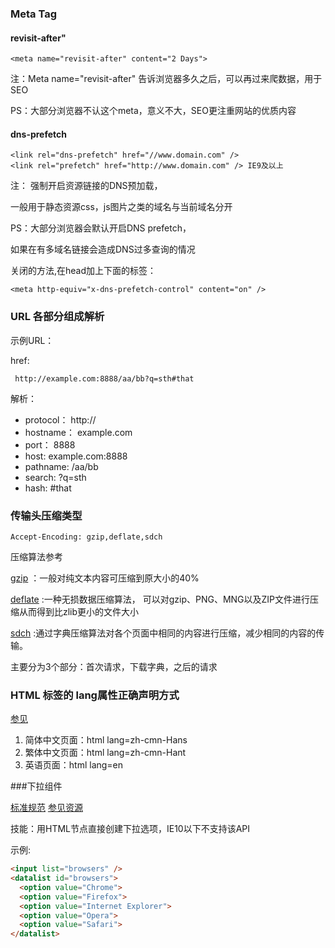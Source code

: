 ### Meta Tag


#### revisit-after"

```
<meta name="revisit-after" content="2 Days"> 
```

注：Meta name="revisit-after" 告诉浏览器多久之后，可以再过来爬数据，用于SEO

PS：大部分浏览器不认这个meta，意义不大，SEO更注重网站的优质内容


#### dns-prefetch

```
<link rel="dns-prefetch" href="//www.domain.com" />
<link rel="prefetch" href="http://www.domain.com" /> IE9及以上
```

注： 强制开启资源链接的DNS预加载，

一般用于静态资源css，js图片之类的域名与当前域名分开

PS：大部分浏览器会默认开启DNS prefetch，

如果在有多域名链接会造成DNS过多查询的情况

关闭的方法,在head加上下面的标签：

```
<meta http-equiv="x-dns-prefetch-control" content="on" />
```

### URL 各部分组成解析

示例URL：

href: 
```
 http://example.com:8888/aa/bb?q=sth#that
```

解析：
* protocol： http://
* hostname： example.com
* port：     8888
* host:      example.com:8888
* pathname:  /aa/bb
* search:    ?q=sth
* hash:      #that

### 传输头压缩类型

```
Accept-Encoding: gzip,deflate,sdch
```

压缩算法参考

[gzip](http://en.wikipedia.org/wiki/Gzip)
：一般对纯文本内容可压缩到原大小的40%

[deflate](http://en.wikipedia.org/wiki/DEFLATE)
:一种无损数据压缩算法，
可以对gzip、PNG、MNG以及ZIP文件进行压缩从而得到比zlib更小的文件大小

[sdch](http://en.wikipedia.org/wiki/SDCH)
:通过字典压缩算法对各个页面中相同的内容进行压缩，减少相同的内容的传输。

主要分为3个部分：首次请求，下载字典，之后的请求


### HTML 标签的 lang属性正确声明方式

[参见](http://www.zhihu.com/question/20797118/answer/16809331)

1. 简体中文页面：html lang=zh-cmn-Hans
2. 繁体中文页面：html lang=zh-cmn-Hant
3. 英语页面：html lang=en


###下拉组件 <datalist>

[标准规范](http://www.w3.org/TR/html-markup/datalist.html)
[参见资源](https://developer.mozilla.org/en-US/docs/Web/HTML/Element/datalist)

技能：用HTML节点直接创建下拉选项，IE10以下不支持该API

示例:
```html
<input list="browsers" />
<datalist id="browsers">
  <option value="Chrome">
  <option value="Firefox">
  <option value="Internet Explorer">
  <option value="Opera">
  <option value="Safari">
</datalist>
```

